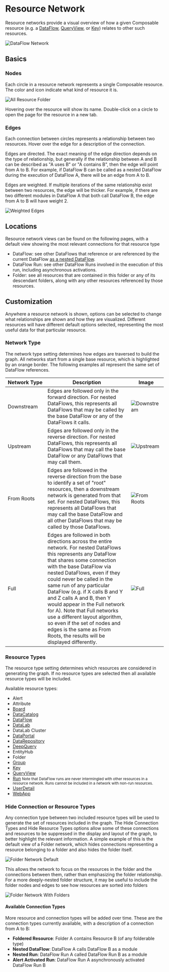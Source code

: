 # Resource Network

Resource networks provide a visual overview of how a given Composable resource (e.g. a [DataFlow](../DataFlows/01.Overview.md), [QueryView](../QueryViews/01.Overview.md), or [Key](../Keys/01.Overview.md)) relates to other such resources.

![DataFlow Network](img/DataFlow-Network.png)

## Basics

### Nodes

Each circle in a resource network represents a single Composable resource. The color and icon indicate what kind of resource it is.

![All Resource Folder](img/All-Resource-Folder.png)

Hovering over the resource will show its name. Double-click on a circle to open the page for the resource in a new tab.

### Edges

Each connection between circles represents a relationship between two resources. Hover over the edge for a description of the connection.

Edges are directed. The exact meaning of the edge direction depends on the type of relationship, but generally if the relationship between A and B can be described as "A uses B" or "A contains B", then the edge will point from A to B. For example, if DataFlow B can be called as a nested DataFlow during the execution of DataFlow A, there will be an edge from A to B.

Edges are weighted. If multiple iterations of the same relationship exist between two resources, the edge will be thicker. For example, if there are two different modules in DataFlow A that both call DataFlow B, the edge from A to B will have weight 2.

![Weighted Edges](img/Edge-Weights.png)

## Locations

Resource network views can be found on the following pages, with a default view showing the most relevant connections for that resource type

- DataFlow: see other DataFlows that reference or are referenced by the current DataFlow [as a nested DataFlow](../DataFlows/06.DataFlow-Reuse.md).
- DataFlow Run: see other DataFlow Runs involved in the execution of this run, including asynchronous activations.
- Folder: see all resources that are contained in this folder or any of its descendant folders, along with any other resources referenced by those resources.

## Customization

Anywhere a resource network is shown, options can be selected to change what relationships are shown and how they are visualized. Different resources will have different default options selected, representing the most useful data for that particular resource.

### Network Type

The network type setting determines how edges are traversed to build the graph. All networks start from a single base resource, which is highlighted by an orange border. The following examples all represent the same set of DataFlow references.

| Network&nbsp;Type | Description | Image |
| -------------| ------------|-------------|
| Downstream   | Edges are followed only in the forward direction. For nested DataFlows, this represents all DataFlows that may be called by the base DataFlow or any of the DataFlows it calls. | ![Downstream](img/Downstream.png) |
| Upstream     | Edges are followed only in the reverse direction. For nested DataFlows, this represents all DataFlows that may call the base DataFlow or any DataFlows that may call them. | ![Upstream](img/Upstream.png) |
| From Roots   | Edges are followed in the reverse direction from the base to identify a set of "root" resources, then a downstream network is generated from that set. For nested DataFlows, this represents all DataFlows that may call the base DataFlow and all other DataFlows that may be called by those DataFlows. | ![From Roots](img/From-Roots.png) |
| Full         | Edges are followed in both directions across the entire network. For nested DataFlows this represents any DataFlow that shares some connection with the base DataFlow via nested DataFlows, even if they could never be called in the same run of any particular DataFlow (e.g. if X calls B and Y and Z calls A and B, then Y would appear in the Full network for A). Note that Full networks use a different layout algorithm, so even if the set of nodes and edges is the same as From Roots, the results will be displayed differently. | ![Full](img/Full.png)

### Resource Types

The resource type setting determines which resources are considered in generating the graph. If no resource types are selected then all available resource types will be included.

Available resource types:

- Alert
- Attribute
- [Board](../Boards/01.Overview.md)
- [DataCatalog](../DataCatalogs/Overview.md)
- [DataFlow](../DataFlows/01.Overview.md)
- [DataLab](../DataLabs/Overview.md)
- DataLab Cluster
- [DataPortal](../DataPortals/01.Overview.md)
- [DataRepository](../DataRepository/01.Overview.md)
- [DeepQuery](../DataRepository/DeepQuery-Overview.md)
- EntityHub
- Folder
- [Group](../Users-and-Groups/01.Overview.md#groups)
- [Key](../Keys/01.Overview.md)
- [QueryView](../QueryViews/01.Overview.md)
- [Run](../DataFlows/10.Runs.md) <small>Note that DataFlow runs are never intermingled with other resources in a resource network. Runs cannot be included in a network with non-run resources.</small>
- [UserDetail](../Users-and-Groups/01.Overview.md)
- [WebApp](../WebApps/01.Overview.md)

### Hide Connection or Resource Types

Any connection type between two included resource types will be used to generate the set of resources included in the graph. The Hide Connection Types and Hide Resource Types options allow some of these connections and resources to be suppressed in the display and layout of the graph, to better highlight the relevant information. A simple example of this is the default view of a Folder network, which hides connections representing a resource belonging to a folder and also hides the folder itself.

![Folder Network Default](img/Folder-Network-Default.png)

This allows the network to focus on the resources in the folder and the connections between them, rather than emphasizing the folder relationship. For a more deeply-nested folder structure, it may be useful to include the folder nodes and edges to see how resources are sorted into folders

![Folder Network With Folders](img/Folder-Network-With-Folders.png)

#### Available Connection Types

More resource and connection types will be added over time. These are the connection types currently available, with a description of a connection from A to B:

- **Foldered Resource**: Folder A contains Resource B (of any folderable type)
- **Nested DataFlow**: DataFlow A calls DataFlow B as a module
- **Nested Run**: DataFlow Run A called DataFlow Run B as a module
- **Alert Activated Run**: DataFlow Run A asynchronously activated DataFlow Run B